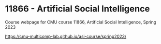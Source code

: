 # 11866 - Artificial Social Intelligence

Course webpage for CMU course 11866, Artificial Social Intelligence, Spring 2023

https://cmu-multicomp-lab.github.io/asi-course/spring2023/
